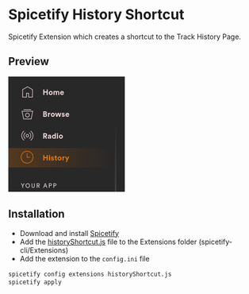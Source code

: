 # Spicetify History Shortcut

Spicetify Extension which creates a shortcut to the Track History Page.

## Preview
![Screenshot](screenshot.png)

## Installation
* Download and install [Spicetify](https://github.com/khanhas/spicetify-cli.git)
* Add the [historyShortcut.js](historyShortcut.js) file to the Extensions folder (spicetify-cli/Extensions)
* Add the extension to the `config.ini` file
```shell
spicetify config extensions historyShortcut.js
spicetify apply
```

